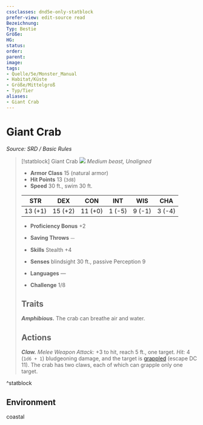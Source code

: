 ```yaml
---
cssclasses: dnd5e-only-statblock
prefer-view: edit-source read
Bezeichnung: 
Typ: Bestie
Größe: 
HG: 
status:
order:
parent:
image: 
tags:
- Quelle/5e/Monster_Manual
- Habitat/Küste
- Größe/Mittelgroß
- Typ/Tier
aliases:
- Giant Crab
---
```

# Giant Crab
*Source: SRD / Basic Rules*  

> [!statblock] Giant Crab
> ![](compendium/bestiary/beast/token/giant-crab.png#token)
> *Medium beast, Unaligned*
> 
> - **Armor Class** 15  (natural armor)
> - **Hit Points** 13 (`3d8`)
> - **Speed** 30 ft., swim 30 ft.
> 
> |STR|DEX|CON|INT|WIS|CHA|
> |:---:|:---:|:---:|:---:|:---:|:---:|
> |13 (+1)|15 (+2)|11 (+0)| 1 (-5)| 9 (-1)| 3 (-4)|
> 
> - **Proficiency Bonus** +2
> - **Saving Throws** ⏤
> - **Skills** Stealth +4
> - **Senses** blindsight 30 ft., passive Perception 9
> 
> - **Languages** —
> - **Challenge** 1/8
> 
> ## Traits
> 
> ***Amphibious.*** The crab can breathe air and water.
> 
> ## Actions
> 
> ***Claw.*** *Melee Weapon Attack:* +3 to hit, reach 5 ft., one target. *Hit:* 4 (`1d6 + 1`) bludgeoning damage, and the target is [grappled](rules/conditions.md#grappled) (escape DC 11). The crab has two claws, each of which can grapple only one target.

^statblock

## Environment

coastal